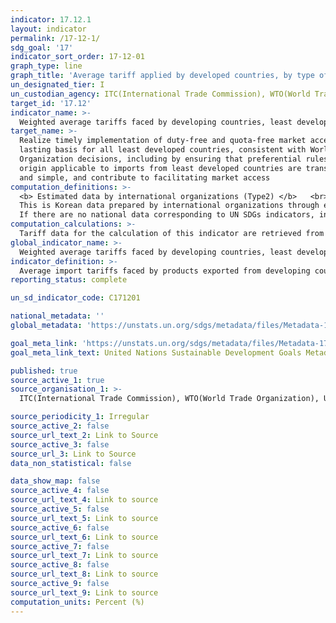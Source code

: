 ```yaml
---
indicator: 17.12.1
layout: indicator
permalink: /17-12-1/
sdg_goal: '17'
indicator_sort_order: 17-12-01
graph_type: line
graph_title: 'Average tariff applied by developed countries, by type of product'
un_designated_tier: I
un_custodian_agency: ITC(International Trade Commission), WTO(World Trade Organization), UNCTAD(Union Nations Conference on Trade and Development)
target_id: '17.12'
indicator_name: >-
  Weighted average tariffs faced by developing countries, least developed countries and small island developing States
target_name: >-
  Realize timely implementation of duty-free and quota-free market access on a
  lasting basis for all least developed countries, consistent with World Trade
  Organization decisions, including by ensuring that preferential rules of
  origin applicable to imports from least developed countries are transparent
  and simple, and contribute to facilitating market access
computation_definitions: >-
  <b> Estimated data by international organizations (Type2) </b>   <br>
  This is Korean data prepared by international organizations through estimation and modeling. <br>
  If there are no national data corresponding to UN SDGs indicators, international data are available for monitoring. 
computation_calculations: >-
  Tariff data for the calculation of this indicator are retrieved from ITC (MAcMap) - http://www.macmap.org/ - WTO (IDB) - http://tao.wto.org - and UNCTAD (TRAINS) databases
global_indicator_name: >-
  Weighted average tariffs faced by developing countries, least developed countries and small island developing States
indicator_definition: >-
  Average import tariffs faced by products exported from developing countries and least developed countries. Tariffs are customs duties on merchandise imports, levied either on an ad valorem basis (percentage of value) or on a specific basis (e.g. $7 per 100 kg). Tariffs can be used to create a price advantage for similar locally-produced goods and for raising government revenues
reporting_status: complete

un_sd_indicator_code: C171201

national_metadata: ''
global_metadata: 'https://unstats.un.org/sdgs/metadata/files/Metadata-17-12-01.pdf'

goal_meta_link: 'https://unstats.un.org/sdgs/metadata/files/Metadata-17-12-01.pdf'
goal_meta_link_text: United Nations Sustainable Development Goals Metadata (pdf 468kB)

published: true
source_active_1: true
source_organisation_1: >- 
  ITC(International Trade Commission), WTO(World Trade Organization), UNCTAD(Union Nations Conference on Trade and Development)

source_periodicity_1: Irregular
source_active_2: false
source_url_text_2: Link to Source
source_active_3: false
source_url_3: Link to Source
data_non_statistical: false

data_show_map: false
source_active_4: false
source_url_text_4: Link to source
source_active_5: false
source_url_text_5: Link to source
source_active_6: false
source_url_text_6: Link to source
source_active_7: false
source_url_text_7: Link to source
source_active_8: false
source_url_text_8: Link to source
source_active_9: false
source_url_text_9: Link to source
computation_units: Percent (%)
---
```

